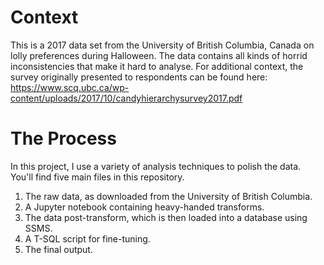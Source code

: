 # Context
This is a 2017 data set from the University of British Columbia, Canada on lolly preferences during Halloween. The data contains all kinds of horrid inconsistencies that make it hard to analyse. For additional context, the survey originally presented to respondents can be found here: https://www.scq.ubc.ca/wp-content/uploads/2017/10/candyhierarchysurvey2017.pdf 

# The Process
In this project, I use a variety of analysis techniques to polish the data. You'll find five main files in this repository. 
1. The raw data, as downloaded from the University of British Columbia.
2. A Jupyter notebook containing heavy-handed transforms.
3. The data post-transform, which is then loaded into a database using SSMS.
4. A T-SQL script for fine-tuning.
5. The final output.
